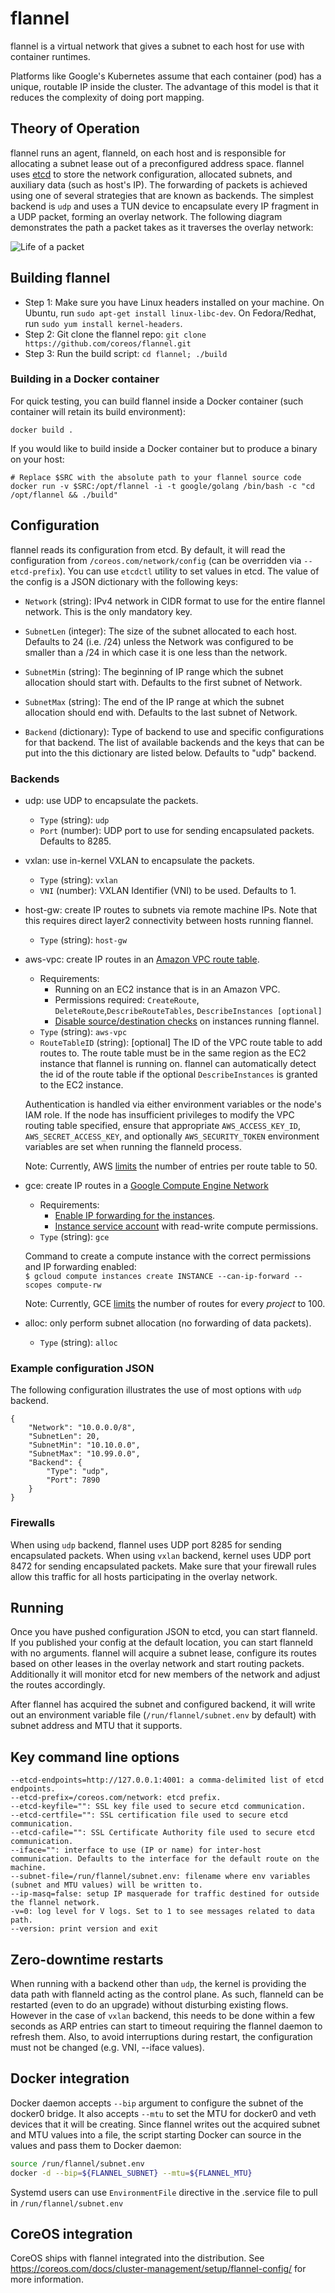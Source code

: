 # flannel

flannel is a virtual network that gives a subnet to each host for use with container runtimes.

Platforms like Google's Kubernetes assume that each container (pod) has a unique, routable IP inside the cluster.
The advantage of this model is that it reduces the complexity of doing port mapping.

## Theory of Operation

flannel runs an agent, flanneld, on each host and is responsible for allocating a subnet lease out of a preconfigured address space.
flannel uses [etcd](https://github.com/coreos/etcd) to store the network configuration, allocated subnets, and auxiliary data (such as host's IP).
The forwarding of packets is achieved using one of several strategies that are known as backends.
The simplest backend is `udp` and uses a TUN device to encapsulate every IP fragment in a UDP packet, forming an overlay network.
The following diagram demonstrates the path a packet takes as it traverses the overlay network:

![Life of a packet](./packet-01.png)

## Building flannel

* Step 1: Make sure you have Linux headers installed on your machine. On Ubuntu, run `sudo apt-get install linux-libc-dev`.
On Fedora/Redhat, run `sudo yum install kernel-headers`.
* Step 2: Git clone the flannel repo: `git clone https://github.com/coreos/flannel.git`
* Step 3: Run the build script: `cd flannel; ./build`

### Building in a Docker container

For quick testing, you can build flannel inside a Docker container (such container will retain its build environment):
```
docker build .
```

If you would like to build inside a Docker container but to produce a binary on your host:

```
# Replace $SRC with the absolute path to your flannel source code
docker run -v $SRC:/opt/flannel -i -t google/golang /bin/bash -c "cd /opt/flannel && ./build"
```

## Configuration

flannel reads its configuration from etcd.
By default, it will read the configuration from `/coreos.com/network/config` (can be overridden via `--etcd-prefix`).
You can use `etcdctl` utility to set values in etcd.
The value of the config is a JSON dictionary with the following keys:

* `Network` (string): IPv4 network in CIDR format to use for the entire flannel network.
This is the only mandatory key.

* `SubnetLen` (integer): The size of the subnet allocated to each host.
   Defaults to 24 (i.e. /24) unless the Network was configured to be smaller than a /24 in which case it is one less than the network.

* `SubnetMin` (string): The beginning of IP range which the subnet allocation should start with.
   Defaults to the first subnet of Network.

* `SubnetMax` (string): The end of the IP range at which the subnet allocation should end with.
   Defaults to the last subnet of Network.

* `Backend` (dictionary): Type of backend to use and specific configurations for that backend.
   The list of available backends and the keys that can be put into the this dictionary are listed below.
   Defaults to "udp" backend.

### Backends
* udp: use UDP to encapsulate the packets.
  * `Type` (string): `udp`
  * `Port` (number): UDP port to use for sending encapsulated packets. Defaults to 8285.

* vxlan: use in-kernel VXLAN to encapsulate the packets.
  * `Type` (string): `vxlan`
  * `VNI`  (number): VXLAN Identifier (VNI) to be used. Defaults to 1.

* host-gw: create IP routes to subnets via remote machine IPs.
  Note that this requires direct layer2 connectivity between hosts running flannel.
  * `Type` (string): `host-gw`

* aws-vpc: create IP routes in an [Amazon VPC route table](http://docs.aws.amazon.com/AmazonVPC/latest/UserGuide/VPC_Route_Tables.html).
  * Requirements:
	* Running on an EC2 instance that is in an Amazon VPC.
	* Permissions required: `CreateRoute`, `DeleteRoute`,`DescribeRouteTables`, `DescribeInstances [optional]`
	* [Disable source/destination checks](http://docs.aws.amazon.com/AmazonVPC/latest/UserGuide/VPC_NAT_Instance.html#EIP_Disable_SrcDestCheck) on instances running flannel.
  * `Type` (string): `aws-vpc`
  * `RouteTableID` (string): [optional] The ID of the VPC route table to add routes to.
     The route table must be in the same region as the EC2 instance that flannel is running on.
     flannel can automatically detect the id of the route table if the optional `DescribeInstances` is granted to the EC2 instance.

  Authentication is handled via either environment variables or the node's IAM role.
  If the node has insufficient privileges to modify the VPC routing table specified, ensure that appropriate `AWS_ACCESS_KEY_ID`, `AWS_SECRET_ACCESS_KEY`, and optionally `AWS_SECURITY_TOKEN` environment variables are set when running the flanneld process. 
 
  Note: Currently, AWS [limits](http://docs.aws.amazon.com/AmazonVPC/latest/UserGuide/VPC_Appendix_Limits.html) the number of entries per route table to 50. 

* gce: create IP routes in a [Google Compute Engine Network](https://cloud.google.com/compute/docs/networking#networks)
  * Requirements:
    * [Enable IP forwarding for the instances](https://cloud.google.com/compute/docs/networking#canipforward).
    * [Instance service account](https://cloud.google.com/compute/docs/authentication#using) with read-write compute permissions. 
  * `Type` (string): `gce`  
  
  Command to create a compute instance with the correct permissions and IP forwarding enabled:  
  `$ gcloud compute instances create INSTANCE --can-ip-forward --scopes compute-rw`  
  
  Note: Currently, GCE [limits](https://cloud.google.com/compute/docs/resource-quotas) the number of routes for every *project* to 100.

* alloc: only perform subnet allocation (no forwarding of data packets).
  * `Type` (string): `alloc`

### Example configuration JSON

The following configuration illustrates the use of most options with `udp` backend.

```
{
	"Network": "10.0.0.0/8",
	"SubnetLen": 20,
	"SubnetMin": "10.10.0.0",
	"SubnetMax": "10.99.0.0",
	"Backend": {
		"Type": "udp",
		"Port": 7890
	}
}
```

### Firewalls
When using `udp` backend, flannel uses UDP port 8285 for sending encapsulated packets.
When using `vxlan` backend, kernel uses UDP port 8472 for sending encapsulated packets.
Make sure that your firewall rules allow this traffic for all hosts participating in the overlay network.

## Running

Once you have pushed configuration JSON to etcd, you can start flanneld.
If you published your config at the default location, you can start flanneld with no arguments.
flannel will acquire a subnet lease, configure its routes based on other leases in the overlay network and start routing packets.
Additionally it will monitor etcd for new members of the network and adjust the routes accordingly.

After flannel has acquired the subnet and configured backend, it will write out an environment variable file (`/run/flannel/subnet.env` by default) with subnet address and MTU that it supports.

## Key command line options

```
--etcd-endpoints=http://127.0.0.1:4001: a comma-delimited list of etcd endpoints.
--etcd-prefix=/coreos.com/network: etcd prefix.
--etcd-keyfile="": SSL key file used to secure etcd communication.
--etcd-certfile="": SSL certification file used to secure etcd communication.
--etcd-cafile="": SSL Certificate Authority file used to secure etcd communication.
--iface="": interface to use (IP or name) for inter-host communication. Defaults to the interface for the default route on the machine.
--subnet-file=/run/flannel/subnet.env: filename where env variables (subnet and MTU values) will be written to.
--ip-masq=false: setup IP masquerade for traffic destined for outside the flannel network.
-v=0: log level for V logs. Set to 1 to see messages related to data path.
--version: print version and exit
```

## Zero-downtime restarts

When running with a backend other than `udp`, the kernel is providing the data path with flanneld acting as the control plane.
As such, flanneld can be restarted (even to do an upgrade) without disturbing existing flows.
However in the case of `vxlan` backend, this needs to be done within a few seconds as ARP entries can start to timeout requiring the flannel daemon to refresh them.
Also, to avoid interruptions during restart, the configuration must not be changed (e.g. VNI, --iface values).

## Docker integration

Docker daemon accepts `--bip` argument to configure the subnet of the docker0 bridge.
It also accepts `--mtu` to set the MTU for docker0 and veth devices that it will be creating.
Since flannel writes out the acquired subnet and MTU values into a file, the script starting Docker can source in the values and pass them to Docker daemon:

```bash
source /run/flannel/subnet.env
docker -d --bip=${FLANNEL_SUBNET} --mtu=${FLANNEL_MTU}
```

Systemd users can use `EnvironmentFile` directive in the .service file to pull in `/run/flannel/subnet.env`

## CoreOS integration

CoreOS ships with flannel integrated into the distribution.
See https://coreos.com/docs/cluster-management/setup/flannel-config/ for more information.
